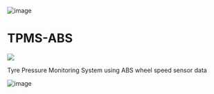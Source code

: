 ![image](https://user-images.githubusercontent.com/57064943/163714778-8598c24a-6ae2-49f6-ba4c-42de94dfa025.png)
# TPMS-ABS


 <a href="https://testerpresent.com.au/"><img src="https://img.shields.io/badge/Tester Present -Specialist Automotive Solutions-blue" /></a>    

Tyre Pressure Monitoring System using ABS wheel speed sensor data

										
![image](https://user-images.githubusercontent.com/57064943/160386630-cbe25b54-28a1-411e-a92c-0e0443db3bec.png)

